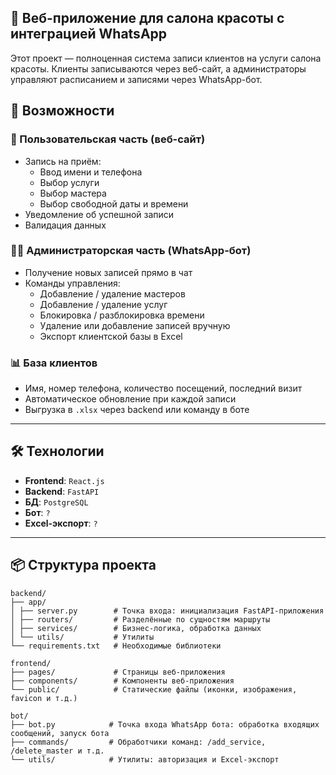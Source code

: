 ## 💇 Веб-приложение для салона красоты с интеграцией WhatsApp

Этот проект — полноценная система записи клиентов на услуги салона красоты. Клиенты записываются через веб-сайт, а администраторы управляют расписанием и записями через WhatsApp-бот.

## 🚀 Возможности

### 👤 Пользовательская часть (веб-сайт)
- Запись на приём:
  - Ввод имени и телефона
  - Выбор услуги
  - Выбор мастера
  - Выбор свободной даты и времени
- Уведомление об успешной записи
- Валидация данных

### 🧑‍💼 Администраторская часть (WhatsApp-бот)
- Получение новых записей прямо в чат
- Команды управления:
  - Добавление / удаление мастеров
  - Добавление / удаление услуг
  - Блокировка / разблокировка времени
  - Удаление или добавление записей вручную
  - Экспорт клиентской базы в Excel

### 📊 База клиентов
- Имя, номер телефона, количество посещений, последний визит
- Автоматическое обновление при каждой записи
- Выгрузка в `.xlsx` через backend или команду в боте

---

## 🛠️ Технологии

- **Frontend**: `React.js`
- **Backend**: `FastAPI`
- **БД**: `PostgreSQL`
- **Бот**: `?`
- **Excel-экспорт**: `?`

---

## 📦 Структура проекта
<pre><code>backend/
├── app/
│ ├── server.py        # Точка входа: инициализация FastAPI-приложения 
│ ├── routers/         # Разделённые по сущностям маршруты
│ ├── services/        # Бизнес-логика, обработка данных
│ └── utils/           # Утилиты
└── requirements.txt   # Необходимые библиотеки

frontend/
├── pages/             # Страницы веб-приложения
├── components/        # Компоненты веб-приложения 
└── public/            # Статические файлы (иконки, изображения, favicon и т.д.)

bot/
├── bot.py            # Точка входа WhatsApp бота: обработка входящих сообщений, запуск бота
├── commands/         # Обработчики команд: /add_service, /delete_master и т.д.
└── utils/            # Утилиты: авторизация и Excel-экспорт
</code></pre>
